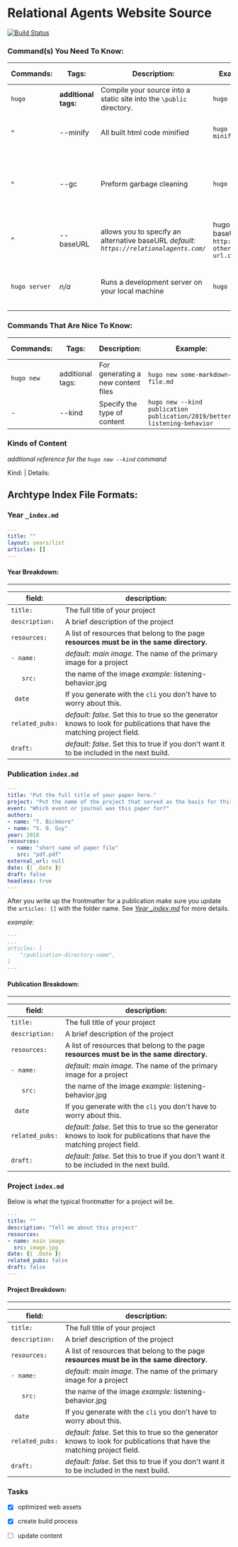 Relational Agents Website Source
===

[![Build Status](https://travis-ci.org/zberwaldt/relational-agents.svg?branch=master)](https://travis-ci.org/zberwaldt/relational-agents)

### Command(s) You Need To Know:

Commands: | Tags: | Description: | Example: | Additional Details:
--------- | ----- | ------------ | -------- | ------------------- 
`hugo`  | __additional tags:__ | Compile your source into a static site into the `\public` directory. |  `hugo` | _n/a_ 
^ | --minify | All built html code minified | `hugo --minify` | Minifying is a good way to optimize your site.
^ | --gc | Preform garbage cleaning | `hugo --gc` | Running the command will delete old cache files from previous builds.
^ | --baseURL | allows you to specify an alternative baseURL _default: `https://relationalagents.com/`_ | hugo --baseURL `http://some-other-url.com` | Just in case you want to deploy to some other URL
 `hugo server` | _n/a_ | Runs a development server on your local machine | `hugo server` | Handy for previewing your site before deployment.


### Commands That Are Nice To Know:

Commands: | Tags: | Description: | Example: | Additional Details:
--------- | ----- | ------------ | -------- | ------------------- 
`hugo new` | additional tags: | For generating a new content files | `hugo new some-markdown-file.md` | _n/a_
-        | --kind | Specify the type of content | `hugo new --kind publication publication/2019/better-listening-behavior` | 


### Kinds of Content
_addtional reference for the `hugo new --kind` command_

Kind: | Details: 

## Archtype Index File Formats:

### Year `_index.md`
```yaml
---
title: ""
layout: years/list
articles: []
---
```
#### Year Breakdown:
----------------
field: |  description: 
------ |  ------------
`title:` | The full title of your project
`description:` | A brief description of the project
`resources:`| A list of resources that belong to the page __resources must be in the same directory.__
`- name:` | _default: main image_. The name of the primary image for a project
`   src:` | the name of the image _example:_ listening-behavior.jpg
` date`| If you generate with the `cli` you don't have to worry about this. 
`related_pubs:` | _default: false_. Set this to true so the generator knows to look for publications that have the matching project field.
`draft:` | _default: false_. Set this to true if you don't want it to be included in the next build.

### Publication `index.md`
```yaml
---
title: "Put the full title of your paper here."
project: "Put the name of the project that served as the basis for this publication (e.g. Atrial Fibulation)"
event: "Which event or journal was this paper for?"
authors: 
- name: "T. Bickmore"
- name: "S. O. Guy"
year: 2018
resources: 
 - name: "short name of paper file"
   src: "pdf.pdf"
external_url: null
date: {{ .Date }}
draft: false
headless: true
---
```


After you write up the frontmatter for a publication make sure you update the `articles: []` with the folder name. See _[Year _index.md](#year-index-md)_ for more details.

_example:_
```yaml
---
...
articles: [
    "/publication-directory-name",
]
---
```
#### Publication Breakdown:
----------------
field: |  description: 
------ |  ------------
`title:` | The full title of your project
`description:` | A brief description of the project
`resources:`| A list of resources that belong to the page __resources must be in the same directory.__
`- name:` | _default: main image_. The name of the primary image for a project
`   src:` | the name of the image _example:_ listening-behavior.jpg
` date`| If you generate with the `cli` you don't have to worry about this. 
`related_pubs:` | _default: false_. Set this to true so the generator knows to look for publications that have the matching project field.
`draft:` | _default: false_. Set this to true if you don't want it to be included in the next build.

### Project `index.md`
Below is what the typical frontmatter for a project will be.
```yaml
---
title: ""
description: "Tell me about this project"
resources:
- name: main image
  src: image.jpg
date: {{ .Date }}
related_pubs: false
draft: false
---
```
#### Project Breakdown:
----------------
field: |  description: 
------ |  ------------
`title:` | The full title of your project
`description:` | A brief description of the project
`resources:`| A list of resources that belong to the page __resources must be in the same directory.__
`- name:` | _default: main image_. The name of the primary image for a project
`   src:` | the name of the image _example:_ listening-behavior.jpg
` date`| If you generate with the `cli` you don't have to worry about this. 
`related_pubs:` | _default: false_. Set this to true so the generator knows to look for publications that have the matching project field.
`draft:` | _default: false_. Set this to true if you don't want it to be included in the next build.
### Tasks

- [x] optimized web assets
- [x] create build process
- [ ] update content


